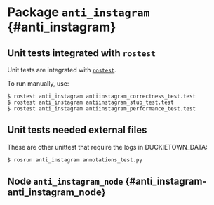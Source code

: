 # Package `anti_instagram` {#anti_instagram}


<move-here src="#anti_instagram-autogenerated"/>


## Unit tests integrated with `rostest`

Unit tests are integrated with [`rostest`](+software_reference#rostest).

To run manually, use:

    $ rostest anti_instagram antiinstagram_correctness_test.test
    $ rostest anti_instagram antiinstagram_stub_test.test
    $ rostest anti_instagram antiinstagram_performance_test.test


## Unit tests needed external files

These are other unittest that require the logs in DUCKIETOWN_DATA:

    $ rosrun anti_instagram annotations_test.py

## Node `anti_instagram_node` {#anti_instagram-anti_instagram_node}

<!-- move the automatically generated documentation here -->

<move-here src="#anti_instagram-anti_instagram_node-autogenerated"/>
